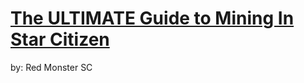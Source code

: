 # [The ULTIMATE Guide to Mining In Star Citizen](https://www.youtube.com/playlist?list=PLMd2J1iNJCMeRTQ6z3IryoICCKVwVCEdz)
by: Red Monster SC
